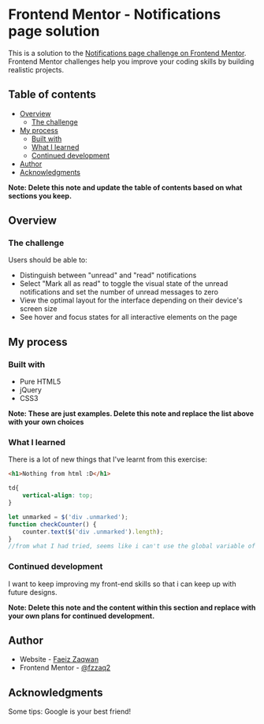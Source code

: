 # Frontend Mentor - Notifications page solution

This is a solution to the [Notifications page challenge on Frontend Mentor](https://www.frontendmentor.io/challenges/notifications-page-DqK5QAmKbC). Frontend Mentor challenges help you improve your coding skills by building realistic projects. 

## Table of contents

- [Overview](#overview)
  - [The challenge](#the-challenge)
- [My process](#my-process)
  - [Built with](#built-with)
  - [What I learned](#what-i-learned)
  - [Continued development](#continued-development)
- [Author](#author)
- [Acknowledgments](#acknowledgments)

**Note: Delete this note and update the table of contents based on what sections you keep.**

## Overview

### The challenge

Users should be able to:

- Distinguish between "unread" and "read" notifications
- Select "Mark all as read" to toggle the visual state of the unread notifications and set the number of unread messages to zero
- View the optimal layout for the interface depending on their device's screen size
- See hover and focus states for all interactive elements on the page

## My process

### Built with

- Pure HTML5
- jQuery
- CSS3

**Note: These are just examples. Delete this note and replace the list above with your own choices**

### What I learned

There is a lot of new things that I've learnt from this exercise:

```html
<h1>Nothing from html :D</h1>
```
```css
td{
    vertical-align: top;
}
```
```js
let unmarked = $('div .unmarked');
function checkCounter() {
    counter.text($('div .unmarked').length);
}
//from what I had tried, seems like i can't use the global variable of unmarked.
```

### Continued development

I want to keep improving my front-end skills so that i can keep up with future designs. 

**Note: Delete this note and the content within this section and replace with your own plans for continued development.**

## Author

- Website - [Faeiz Zaqwan](https://www.your-site.com)
- Frontend Mentor - [@fzzaq2](https://www.frontendmentor.io/profile/fzzaq2)

## Acknowledgments

Some tips: Google is your best friend!
